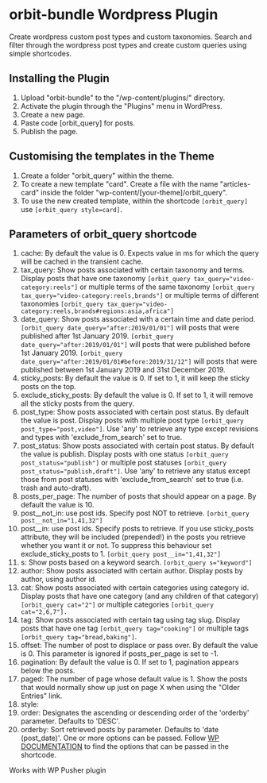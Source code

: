 # orbit-bundle Wordpress Plugin
Create wordpress custom post types and custom taxonomies. Search and filter through the wordpress post types and create custom queries using simple shortcodes.

## Installing the Plugin
1. Upload "orbit-bundle" to the "/wp-content/plugins/" directory.
2. Activate the plugin through the "Plugins" menu in WordPress.
3. Create a new page.
4. Paste code [orbit_query] for posts.
5. Publish the page.

## Customising the templates in the Theme
1. Create a folder "orbit_query" within the theme.
2. To create a new template "card". Create a file with the name "articles-card" inside the folder "wp-content/[your-theme]/orbit_query".
3. To use the new created template, within the shortcode ```[orbit_query]``` use ```[orbit_query style=card]```.  

## Parameters of orbit_query shortcode
1. cache: By default the value is 0. Expects value in ms for which the query will be cached in the transient cache.
2. tax_query: Show posts associated with certain taxonomy and terms. Display posts that have one taxonomy ```[orbit_query tax_query="video-category:reels"]``` or multiple terms of the same taxonomy ```[orbit_query tax_query="video-category:reels,brands"]``` or multiple terms of different taxonomies ```[orbit_query tax_query="video-category:reels,brands#regions:asia,africa"]```
3. date_query: Show posts associated with a certain time and date period. ```[orbit_query date_query="after:2019/01/01"]``` will posts that were published after 1st January 2019. ```[orbit_query date_query="after:2019/01/01"]``` will posts that were published before 1st January 2019. ```[orbit_query date_query="after:2019/01/01#before:2019/31/12"]``` will posts that were published between 1st January 2019 and 31st December 2019.  
4. sticky_posts: By default the value is 0. If set to 1, it will keep the sticky posts on the top.
5. exclude_sticky_posts: By default the value is 0. If set to 1, it will remove all the sticky posts from the query.
6. post_type: Show posts associated with certain post status. By default the value is post. Display posts with multiple post type ```[orbit_query post_type="post,video"]```. Use 'any' to retrieve any type except revisions and types with 'exclude_from_search' set to true.
7. post_status: Show posts associated with certain post status. By default the value is	publish. Display posts with one status ```[orbit_query post_status="publish"]``` or multiple post statuses ```[orbit_query post_status="publish,draft"]```. Use 'any' to retrieve any status except those from post statuses with 'exclude_from_search' set to true (i.e. trash and auto-draft).
8. posts_per_page: The number of posts that should appear on a page. By default the value is 10.
9. post__not_in: use post ids. Specify post NOT to retrieve. ```[orbit_query post__not_in="1,41,32"]```
10. post__in: use post ids. Specify posts to retrieve. If you use sticky_posts attribute, they will be included (prepended!) in the posts you retrieve whether you want it or not. To suppress this behaviour set exclude_sticky_posts to 1. ```[orbit_query post__in="1,41,32"]```
11. s: Show posts based on a keyword search. ```[orbit_query s="keyword"]```
12. author: Show posts associated with certain author. Display posts by author, using author id.
13. cat: Show posts associated with certain categories using category id. Display posts that have one category (and any children of that category) ```[orbit_query cat="2"]``` or multiple categories ```[orbit_query cat="2,6,7"].```
14. tag: Show posts associated with certain tag using tag slug. Display posts that have one tag ```[orbit_query tag="cooking"]``` or multiple tags ```[orbit_query tag="bread,baking"]```.
15. offset: The number of post to displace or pass over. By default the value is 0. This parameter is ignored if posts_per_page is set to -1.
16. pagination: By default the value is 0. If set to 1, pagination appears below the posts.
17. paged: The number of page whose default value is 1. Show the posts that would normally show up just on page X when using the "Older Entries" link.
18. style:
19. order: Designates the ascending or descending order of the 'orderby' parameter. Defaults to 'DESC'.
20. orderby: Sort retrieved posts by parameter. Defaults to 'date (post_date)'. One or more options can be passed. Follow [WP DOCUMENTATION](https://developer.wordpress.org/reference/classes/wp_query/#order-orderby-parameters) to find the options that can be passed in the shortcode.



Works with WP Pusher plugin
